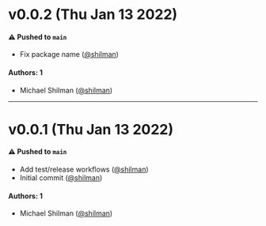# v0.0.2 (Thu Jan 13 2022)

#### ⚠️ Pushed to `main`

- Fix package name ([@shilman](https://github.com/shilman))

#### Authors: 1

- Michael Shilman ([@shilman](https://github.com/shilman))

---

# v0.0.1 (Thu Jan 13 2022)

#### ⚠️ Pushed to `main`

- Add test/release workflows ([@shilman](https://github.com/shilman))
- Initial commit ([@shilman](https://github.com/shilman))

#### Authors: 1

- Michael Shilman ([@shilman](https://github.com/shilman))
